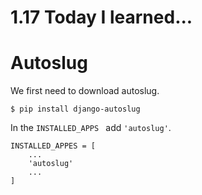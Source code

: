 # 1.17 Today I learned...

# Autoslug


We first need to download autoslug.

```
$ pip install django-autoslug
```

In the `INSTALLED_APPS ` add `'autoslug'`.

```
INSTALLED_APPES = [
    ...
    'autoslug'
    ...
]
```
